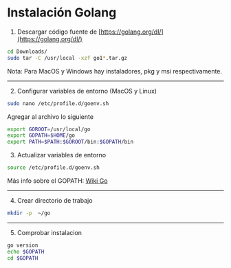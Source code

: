 # Instalación Golang

1. Descargar código fuente de [https://golang.org/dl/](https://golang.org/dl/)
```bash
cd Downloads/
sudo tar -C /usr/local -xzf go1*.tar.gz
```

Nota: Para MacOS y Windows hay instaladores, pkg y msi respectivamente.

***


2. Configurar variables de entorno (MacOS y Linux)
```bash
sudo nano /etc/profile.d/goenv.sh
```

Agregar al archivo lo siguiente
```bash
export GOROOT=/usr/local/go
export GOPATH=$HOME/go
export PATH=$PATH:$GOROOT/bin:$GOPATH/bin
```

3. Actualizar variables de entorno
```bash
source /etc/profile.d/goenv.sh
```

Más info sobre el GOPATH: [Wiki Go](https://go.dev/wiki/SettingGOPATH)

***

4. Crear directorio de trabajo
```bash
mkdir -p  ~/go
```

***

5. Comprobar instalacion
```bash
go version
echo $GOPATH
cd $GOPATH
```
